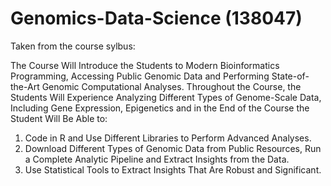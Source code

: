 # Genomics-Data-Science (138047)

Taken from the course sylbus:

The Course Will Introduce the Students to Modern Bioinformatics Programming, Accessing Public Genomic Data and Performing State-of-the-Art Genomic Computational Analyses. Throughout the Course, the Students Will Experience Analyzing Different Types of Genome-Scale Data, Including Gene Expression, Epigenetics and in the End of the Course the Student Will Be Able to:
1. Code in R and Use Different Libraries to Perform Advanced Analyses.
2. Download Different Types of Genomic Data from Public Resources, Run a Complete Analytic Pipeline and Extract Insights from the Data.
3. Use Statistical Tools to Extract Insights That Are Robust and Significant.
